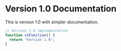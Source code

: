# Version 1.0 Documentation

This is version 1.0 with simpler documentation.

```javascript
// Version 1.0 implementation
function v1Function() {
  return "Version 1.0";
}
```
